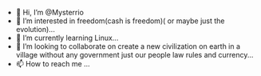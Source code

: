 - 👋 Hi, I’m @Mysterrio
- 👀 I’m interested in freedom(cash is freedom)( or maybe just the evolution)...
- 🌱 I’m currently learning Linux...
- 💞️ I’m looking to collaborate on create a new civilization on earth in a village without any government just our people law rules and currency...
- 📫 How to reach me ...

<!---
Mysterrio/Mysterrio is a ✨ special ✨ repository because its `README.md` (this file) appears on your GitHub profile.
You can click the Preview link to take a look at your changes.
--->
